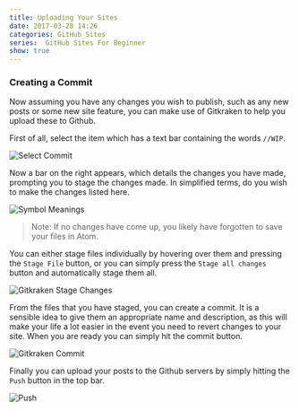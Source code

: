 ```yaml
---
title: Uploading Your Sites
date: 2017-03-28 14:26
categories: GitHub_Sites
series:  GitHub Sites For Beginner
show: true
---
```

### Creating a Commit
Now assuming you have any changes you wish to publish, such as any new posts or some new site feature, you can make use of Gitkraken to help you upload these to Github.

First of all, select the item which has a text bar containing the words `//WIP`.

![Select Commit]({{site.baseurl}}/selectcommit.png "Select Commit")

Now a bar on the right appears, which details the changes you have made, prompting you to stage the changes made. In simplified terms, do you wish to make the changes listed here.

![Symbol Meanings]({{site.baseurl}}/symbols.png "What each symbol means")

>Note: If no changes have come up, you likely have forgotten to save your files in Atom.

You can either stage files individually by hovering over them and pressing the `Stage File` button, or you can simply press the `Stage all changes` button and automatically stage them all.

![Gitkraken Stage Changes]({{site.baseurl}}/images/stageallchanges.png "Stage all changes")

From the files that you have staged, you can create a commit. It is a sensible idea to give them an appropriate name and description, as this will make your life a lot easier in the event you need to revert changes to your site. When you are ready you can simply hit the commit button.

![Gitkraken Commit]({{site.baseurl}}/commit.png "Committing")

Finally you can upload your posts to the Github servers by simply hitting the `Push` button in the top bar.

![Push]({{site.baseurl}}/pushbutton.png "Push Button")
